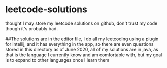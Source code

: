 # leetcode-solutions
thought I may store my leetcode solutions on github, don't trust my code though it's probably bad.

##The solutions are in the editor file, I do all my leetcoding using a plugin for intellij, and it has everything in the app, so there are even questions stored in this directory
as of June 2020, all of my solutions are in java, as that is the language I currently know and am comfortable with, but my goal is to expand to other languages once I learn them
